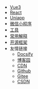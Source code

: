 <!-- _navbar.md -->
* [Vue3](vue3/hooks/useCountDown)
* [React](react/index.md)
* [Uniapp](uniapp/index.md)
* [微信小程序](wx/index.md)
* [工具](tools/utils.md)
* [常用解释](interpretation/main.md)
* [开源框架](thirdParty/index.md)
* 友情链接
  * [Docsify](https://docsify.js.org/#/)
  * [博客园](https://www.cnblogs.com)
  * [CDN](https://www.jsdelivr.com/)
  * [Github](https://github.com)
  * [Gitee](https://gitee.com)
  * [CSDN](https://blog.csdn.net/)
